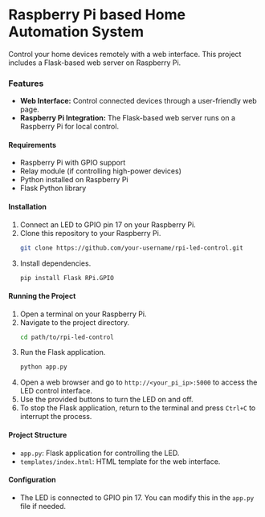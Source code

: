# Raspberry Pi based Home Automation System
Control your home devices remotely with a web interface. This project includes a Flask-based web server on Raspberry Pi.

### Features
- **Web Interface:** Control connected devices through a user-friendly web page.
- **Raspberry Pi Integration:** The Flask-based web server runs on a Raspberry Pi for local control.

#### Requirements
- Raspberry Pi with GPIO support
- Relay module (if controlling high-power devices)
- Python installed on Raspberry Pi
- Flask Python library

#### Installation

1. Connect an LED to GPIO pin 17 on your Raspberry Pi.
2. Clone this repository to your Raspberry Pi.
    ```bash
    git clone https://github.com/your-username/rpi-led-control.git
    ```
3. Install dependencies.
    ```bash
    pip install Flask RPi.GPIO
    ```

#### Running the Project

1. Open a terminal on your Raspberry Pi.
2. Navigate to the project directory.
    ```bash
    cd path/to/rpi-led-control
    ```
3. Run the Flask application.
    ```bash
    python app.py
    ```
4. Open a web browser and go to `http://<your_pi_ip>:5000` to access the LED control interface.
5. Use the provided buttons to turn the LED on and off.
6. To stop the Flask application, return to the terminal and press `Ctrl+C` to interrupt the process.

#### Project Structure

- `app.py`: Flask application for controlling the LED.
- `templates/index.html`: HTML template for the web interface.

#### Configuration

- The LED is connected to GPIO pin 17. You can modify this in the `app.py` file if needed.
